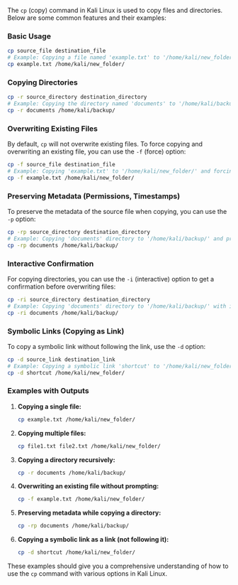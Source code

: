  The `cp` (copy) command in Kali Linux is used to copy files and directories. Below are some common features and their examples:

### Basic Usage
```bash
cp source_file destination_file
# Example: Copying a file named 'example.txt' to '/home/kali/new_folder/'
cp example.txt /home/kali/new_folder/
```

### Copying Directories
```bash
cp -r source_directory destination_directory
# Example: Copying the directory named 'documents' to '/home/kali/backup/'
cp -r documents /home/kali/backup/
```

### Overwriting Existing Files
By default, `cp` will not overwrite existing files. To force copying and overwriting an existing file, you can use the `-f` (force) option:
```bash
cp -f source_file destination_file
# Example: Copying 'example.txt' to '/home/kali/new_folder/' and forcing overwrite if it exists
cp -f example.txt /home/kali/new_folder/
```

### Preserving Metadata (Permissions, Timestamps)
To preserve the metadata of the source file when copying, you can use the `-p` option:
```bash
cp -rp source_directory destination_directory
# Example: Copying 'documents' directory to '/home/kali/backup/' and preserving metadata
cp -rp documents /home/kali/backup/
```

### Interactive Confirmation
For copying directories, you can use the `-i` (interactive) option to get a confirmation before overwriting files:
```bash
cp -ri source_directory destination_directory
# Example: Copying 'documents' directory to '/home/kali/backup/' with interactive confirmation
cp -ri documents /home/kali/backup/
```

### Symbolic Links (Copying as Link)
To copy a symbolic link without following the link, use the `-d` option:
```bash
cp -d source_link destination_link
# Example: Copying a symbolic link 'shortcut' to '/home/kali/new_folder/'
cp -d shortcut /home/kali/new_folder/
```

### Examples with Outputs
1. **Copying a single file:**
   ```bash
   cp example.txt /home/kali/new_folder/
   ```

2. **Copying multiple files:**
   ```bash
   cp file1.txt file2.txt /home/kali/new_folder/
   ```

3. **Copying a directory recursively:**
   ```bash
   cp -r documents /home/kali/backup/
   ```

4. **Overwriting an existing file without prompting:**
   ```bash
   cp -f example.txt /home/kali/new_folder/
   ```

5. **Preserving metadata while copying a directory:**
   ```bash
   cp -rp documents /home/kali/backup/
   ```

6. **Copying a symbolic link as a link (not following it):**
   ```bash
   cp -d shortcut /home/kali/new_folder/
   ```

These examples should give you a comprehensive understanding of how to use the `cp` command with various options in Kali Linux.

